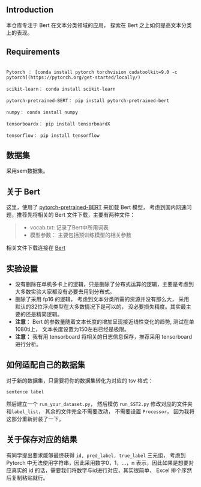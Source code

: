 ## Introduction

本仓库专注于 Bert  在文本分类领域的应用， 探索在 Bert 之上如何提高文本分类上的表现。

## Requirements

```

Pytorch ： [conda install pytorch torchvision cudatoolkit=9.0 -c pytorch](https://pytorch.org/get-started/locally/)

scikit-learn： conda install scikit-learn

pytorch-pretrained-BERT： pip install pytorch-pretrained-bert

numpy： conda install numpy

tensorboardx： pip install tensorboardX

tensorflow： pip install tensorflow
```

## 数据集

采用sem数据集。

## 关于 Bert 

这里，使用了 [pytorch-pretrained-BERT](https://github.com/huggingface/pytorch-pretrained-BERT) 来加载 Bert 模型， 考虑到国内网速问题，推荐先将相关的 Bert 文件下载，主要有两种文件：
> - vocab.txt: 记录了Bert中所用词表
> - 模型参数： 主要包括预训练模型的相关参数

相关文件下载连接在 [Bert](./Bert.md)

## 实验设置

- 没有删除在单机多卡上的逻辑，只是删除了分布式运算的逻辑，主要是考虑到大多数实验大家都没有必要去用到分布式。
- 删除了采用 fp16 的逻辑， 考虑到文本分类所需的资源并没有那么大， 采用 默认的32位浮点类型在大多数情况下是可以的， 没必要损失精度。其实最主要的还是精简逻辑。
- **注意**： Bert 的参数量随着文本长度的增加呈现接近线性变化的趋势, 测试在单1080ti上， 文本长度设置为150左右已经是极限。
- **注意：** 我有用 tensorboard 将相关的日志信息保存，推荐采用 tensorboard 进行分析。

## 如何适配自己的数据集

对于新的数据集，只需要将你的数据集转化为对应的 tsv 格式：
```
sentence label
```
然后建立一个 `run_your_dataset.py`， 然后模仿 `run_SST2.py` 修改对应的文件夹和`label_list`， 其余的文件完全不需要改动， 不需要设置 `Processor`， 因为我将这部分重新封装了一下。

## 关于保存对应的结果

有同学提出要求能够最终获得 `id, pred_label, true_label` 三元组， 考虑到 Pytorch 中无法使用字符串，因此采用数字0，1，...，n 表示，因此如果是想要对应真实的 id 的话，需要我们将数字与id进行对应，其实很简单， Excel 排个序然后复制粘贴就行。







